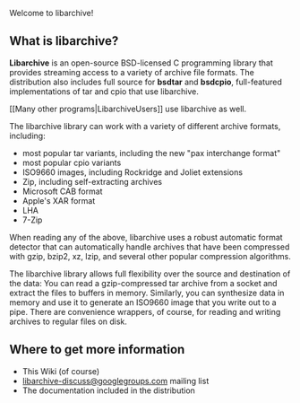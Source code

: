 Welcome to libarchive!

## What is libarchive?

**Libarchive** is an open-source BSD-licensed C programming library
that provides streaming access to a variety of archive file formats.
The distribution also includes full source for **bsdtar** and **bsdcpio**,
full-featured implementations of tar and cpio that use libarchive.

[[Many other programs|LibarchiveUsers]] use libarchive as well.

The libarchive library can work with a variety of different
archive formats, including:
  * most popular tar variants, including the new "pax interchange format"
  * most popular cpio variants
  * ISO9660 images, including Rockridge and Joliet extensions
  * Zip, including self-extracting archives
  * Microsoft CAB format
  * Apple's XAR format
  * LHA
  * 7-Zip

When reading any of the above, libarchive uses a robust
automatic format detector that can automatically handle
archives that have been compressed with gzip, bzip2, xz,
lzip, and several other popular compression algorithms.

The libarchive library allows full flexibility over the
source and destination of the data:
You can read a gzip-compressed tar archive from a socket
and extract the files to buffers in memory.
Similarly, you can synthesize data in memory and use it
to generate an ISO9660 image that you write out to a pipe.
There are convenience wrappers, of course, for reading
and writing archives to regular files on disk.


## Where to get more information

* This Wiki (of course)
* libarchive-discuss@googlegroups.com mailing list
* The documentation included in the distribution

